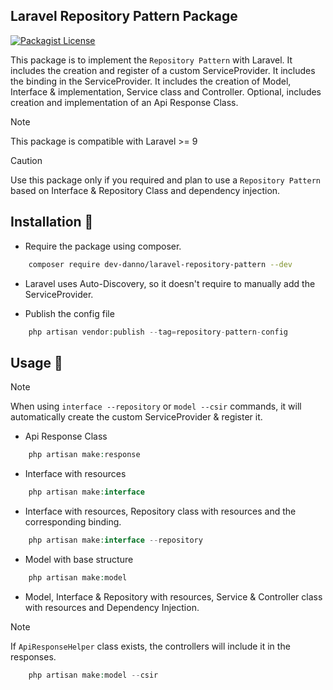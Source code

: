 ## Laravel Repository Pattern Package
[![Packagist License](https://img.shields.io/badge/Licence-MIT-blue)](http://choosealicense.com/licenses/mit/)

This package is to implement the `Repository Pattern` with Laravel.
It includes the creation and register of a custom ServiceProvider.
It includes the binding in the ServiceProvider.
It includes the creation of Model, Interface & implementation, Service class and Controller.
Optional, includes creation and implementation of an Api Response Class.

> [!NOTE]
> This package is compatible with Laravel >= 9

> [!CAUTION]
> Use this package only if you required and plan to use a `Repository Pattern` based on Interface & Repository Class and dependency injection.

## Installation 📌

- Require the package using composer.
```bash
    composer require dev-danno/laravel-repository-pattern --dev
```

- Laravel uses Auto-Discovery, so it doesn't require to manually add the ServiceProvider.

- Publish the config file
```php
    php artisan vendor:publish --tag=repository-pattern-config
```

## Usage 🧰

> [!NOTE]
> When using `interface --repository` or `model --csir` commands, it will automatically create the custom ServiceProvider & register it.

- Api Response Class
```php
    php artisan make:response
```

- Interface with resources
```php
    php artisan make:interface
```

- Interface with resources, Repository class with resources and the corresponding binding.
```php
    php artisan make:interface --repository
```

- Model with base structure
```php
    php artisan make:model
```

- Model, Interface & Repository with resources, Service & Controller class with resources and Dependency Injection.
> [!NOTE]
> If `ApiResponseHelper` class exists, the controllers will include it in the responses.
```php
    php artisan make:model --csir
```


